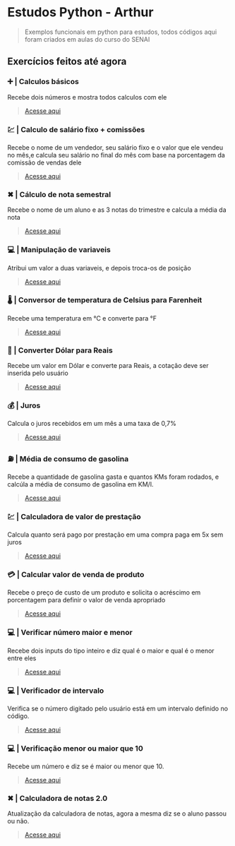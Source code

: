 # Estudos Python - Arthur
> Exemplos funcionais em python para estudos, todos códigos aqui foram criados em aulas do curso do SENAI

## Exercícios feitos até agora

### ➕ | Calculos básicos
Recebe dois números e mostra todos calculos com ele
> [Acesse aqui](https://github.com/arthurscr/cursosenai/blob/main/soma.py)

### 💹 | Calculo de salário fixo + comissões
Recebe o nome de um vendedor, seu salário fixo e o valor que ele vendeu no mês,e calcula seu salário no final do mês com base na porcentagem da comissão de vendas dele
> [Acesse aqui](https://github.com/arthurscr/cursosenai/blob/main/sales.py)

### ✖ | Cálculo de nota semestral
Recebe o nome de um aluno e as 3 notas do trimestre e calcula a média da nota
> [Acesse aqui](https://github.com/arthurscr/cursosenai/blob/main/notas.py)

### 💻 | Manipulação de variaveis
Atribui um valor a duas variaveis, e depois troca-os de posição
> [Acesse aqui](https://github.com/arthurscr/cursosenai/blob/main/var.py)

### 🌡 | Conversor de temperatura de Celsius para Farenheit
Recebe uma temperatura em °C e converte para °F
> [Acesse aqui](https://github.com/arthurscr/cursosenai/blob/main/temp.py)

### 💱 |  Converter Dólar para Reais
Recebe um valor em Dólar e converte para Reais, a cotação deve ser inserida pelo usuário
> [Acesse aqui](https://github.com/arthurscr/cursosenai/blob/main/convert.py)  

### 💰 | Juros
Calcula o juros recebidos em um mês a uma taxa de 0,7%
> [Acesse aqui](https://github.com/arthurscr/cursosenai/blob/main/juros.py)

### ⛽ | Média de consumo de gasolina
Recebe a quantidade de gasolina gasta e quantos KMs foram rodados, e calcúla a média de consumo de gasolina em KM/l.
> [Acesse aqui](https://github.com/arthurscr/cursosenai/blob/main/gas.py)

### 💹 | Calculadora de valor de prestação
Calcula quanto será pago por prestação em uma compra paga em 5x sem juros
> [Acesse aqui](https://github.com/arthurscr/cursosenai/blob/main/loja.py)

### 💳 | Calcular valor de venda de produto
Recebe o preço de custo de um produto e solicita o acréscimo em porcentagem para definir o valor de venda apropriado
> [Acesse aqui](https://github.com/arthurscr/cursosenai/blob/main/vendavalor.py)

### 💻 | Verificar número maior e menor
Recebe dois inputs do tipo inteiro e diz qual é o maior e qual é o menor entre eles
> [Acesse aqui](https://github.com/arthurgarciaf/cursosenai/blob/main/maiormenor.py)

### 💻 | Verificador de intervalo
Verifica se o número digitado pelo usuário está em um intervalo definido no código.
> [Acesse aqui](https://github.com/arthurgarciaf/cursosenai/blob/main/interval.py)

### 💻 | Verificação menor ou maior que 10
Recebe um número e diz se é maior ou menor que 10.
> [Acesse aqui](https://github.com/arthurgarciaf/cursosenai/blob/main/maiormenor10.py)

### ✖ | Calculadora de notas 2.0
Atualização da calculadora de notas, agora a mesma diz se o aluno passou ou não.
> [Acesse aqui](https://github.com/arthurgarciaf/cursosenai/blob/main/maiormenor10.py)

